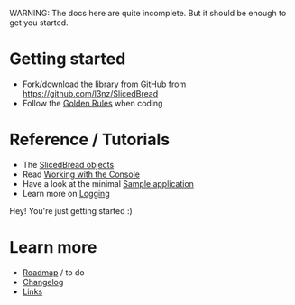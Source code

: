 WARNING: The docs here are quite incomplete. But it should be enough to get you started.

Getting started
===============

- Fork/download the library from GitHub from https://github.com/l3nz/SlicedBread
- Follow the [Golden Rules](Golden-Rules.md) when coding


Reference / Tutorials
=====================

- The [SlicedBread objects](SlicedBread-objects.md)
- Read [Working with the Console](Working-with-the-Console.md)
- Have a look at the minimal [Sample application](Sample-application.md)
- Learn more on [Logging](Logging.md)

Hey! You're just getting started :)

Learn more
==========

- [Roadmap](Roadmap.md) / to do
- [Changelog](Changelog.md)
- [Links](Links.md)


